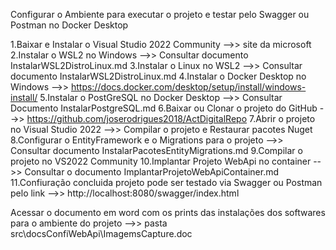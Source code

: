 Configurar o Ambiente para executar o projeto e testar pelo Swagger ou Postman no Docker Desktop

1.Baixar e Instalar o Visual Studio 2022 Community -->> site da microsoft
2.Instalar o WSL2 no Windows -->> Consultar documento InstalarWSL2DistroLinux.md
3.Instalar o Linux no WSL2 -->> Consultar documento InstalarWSL2DistroLinux.md
4.Instalar o Docker Desktop no Windows -->> https://docs.docker.com/desktop/setup/install/windows-install/
5.Instalar o PostGreSQL no Docker Desktop -->>  Consultar Documento InstalarPostgreSQL.md
6.Baixar ou Clonar o projeto do GitHub -->> https://github.com/joserodrigues2018/ActDigitalRepo
7.Abrir o projeto no Visual Studio 2022 -->> Compilar o projeto e Restaurar pacotes Nuget
8.Configurar o EntityFramework e o Migrations para o projeto -->> Consultar documento InstalarPacotesEntityMigrations.md
9.Compilar o projeto no VS2022 Community
10.Implantar Projeto WebApi no container -->> Consultar o documento ImplantarProjetoWebApiContainer.md
11.Confiuração concluida projeto pode ser testado via Swagger ou Postman pelo link -->> http://localhost:8080/swagger/index.html

Acessar o documento em word com os prints das instalações dos softwares para o ambiente do projeto
-->> pasta src\docsConfiWebApi\ImagemsCapture.doc
